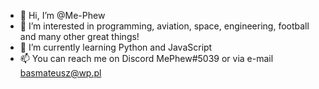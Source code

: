 - 👋 Hi, I’m @Me-Phew
- 👀 I’m interested in programming, aviation, space, engineering, football and many other great things!
- 🌱 I’m currently learning Python and JavaScript
- 📫 You can reach me on Discord MePhew#5039 or via e-mail basmateusz@wp.pl
